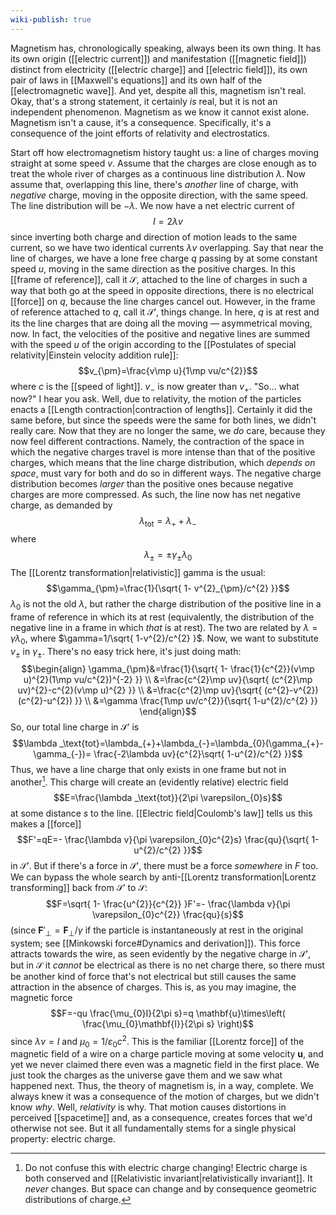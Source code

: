 ```yaml
---
wiki-publish: true
---
```

Magnetism has, chronologically speaking, always been its own thing. It has its own origin ([[electric current]]) and manifestation ([[magnetic field]]) distinct from electricity ([[electric charge]] and [[electric field]]), its own pair of laws in [[Maxwell's equations]] and its own half of the [[electromagnetic wave]]. And yet, despite all this, magnetism isn't real. Okay, that's a strong statement, it certainly *is* real, but it is not an independent phenomenon. Magnetism as we know it cannot exist alone. Magnetism isn't a cause, it's a consequence. Specifically, it's a consequence of the joint efforts of relativity and electrostatics.

Start off how electromagnetism history taught us: a line of charges moving straight at some speed $v$. Assume that the charges are close enough as to treat the whole river of charges as a continuous line distribution $\lambda$. Now assume that, overlapping this line, there's *another* line of charge, with *negative* charge, moving in the opposite direction, with the same speed. The line distribution will be $-\lambda$. We now have a net electric current of
$$I=2\lambda v$$
since inverting both charge and direction of motion leads to the same current, so we have two identical currents $\lambda v$ overlapping. Say that near the line of charges, we have a lone free charge $q$ passing by at some constant speed $u$, moving in the same direction as the positive charges. In this [[frame of reference]], call it $\mathcal{S}$, attached to the line of charges in such a way that both go at the speed in opposite directions, there is no electrical [[force]] on $q$, because the line charges cancel out. However, in the frame of reference attached to $q$, call it $\mathcal{S}'$, things change. In here, $q$ is at rest and its the line charges that are doing all the moving — asymmetrical moving, now. In fact, the velocities of the positive and negative lines are summed with the speed $u$ of the origin according to the [[Postulates of special relativity|Einstein velocity addition rule]]:
$$v_{\pm}=\frac{v\mp u}{1\mp vu/c^{2}}$$
where $c$ is the [[speed of light]]. $v_{-}$ is now greater than $v_{+}$. "So... what now?" I hear you ask. Well, due to relativity, the motion of the particles enacts a [[Length contraction|contraction of lengths]]. Certainly it did the same before, but since the speeds were the same for both lines, we didn't really care. Now that they are no longer the same, we *do* care, because they now feel different contractions. Namely, the contraction of the space in which the negative charges travel is more intense than that of the positive charges, which means that the line charge distribution, which *depends on space*, must vary for both and do so in different ways. The negative charge distribution becomes *larger* than the positive ones because negative charges are more compressed. As such, the line now has net negative charge, as demanded by
$$\lambda_\text{tot}=\lambda_{+}+\lambda_{-}$$
where
$$\lambda_{\pm}=\pm \gamma_{\pm}\lambda_{0}$$
The [[Lorentz transformation|relativistic]] gamma is the usual:
$$\gamma_{\pm}=\frac{1}{\sqrt{ 1- v^{2}_{\pm}/c^{2} }}$$
$\lambda_{0}$ is not the old $\lambda$, but rather the charge distribution of the positive line in a frame of reference in which its at rest (equivalently, the distribution of the negative line in a frame in which *that* is at rest). The two are related by $\lambda=\gamma \lambda_{0}$, where $\gamma=1/\sqrt{ 1-v^{2}/c^{2} }$. Now, we want to substitute $v_{\pm}$ in $\gamma_{\pm}$. There's no easy trick here, it's just doing math:
$$\begin{align}
\gamma_{\pm}&=\frac{1}{\sqrt{ 1- \frac{1}{c^{2}}(v\mp u)^{2}(1\mp vu/c^{2})^{-2} }} \\
&=\frac{c^{2}\mp uv}{\sqrt{ (c^{2}\mp uv)^{2}-c^{2}(v\mp u)^{2} }} \\
&=\frac{c^{2}\mp uv}{\sqrt{ (c^{2}-v^{2})(c^{2}-u^{2}) }} \\
&=\gamma \frac{1\mp uv/c^{2}}{\sqrt{ 1-u^{2}/c^{2} }}
\end{align}$$
So, our total line charge in $\mathcal{S}'$ is
$$\lambda _\text{tot}=\lambda_{+}+\lambda_{-}=\lambda_{0}(\gamma_{+}-\gamma_{-})= \frac{-2\lambda uv}{c^{2}\sqrt{ 1-u^{2}/c^{2} }}$$
Thus, we have a line charge that only exists in one frame but not in another[^1]. This charge will create an (evidently relative) electric field
$$E=\frac{\lambda _\text{tot}}{2\pi \varepsilon_{0}s}$$
at some distance $s$ to the line. [[Electric field|Coulomb's law]] tells us this makes a [[force]]
$$F'=qE=- \frac{\lambda v}{\pi \varepsilon_{0}c^{2}s} \frac{qu}{\sqrt{ 1-u^{2}/c^{2} }}$$
in $\mathcal{S}'$. But if there's a force in $\mathcal{S}'$, there must be a force *somewhere* in $F$ too. We can bypass the whole search by anti-[[Lorentz transformation|Lorentz transforming]] back from $\mathcal{S}'$ to $\mathcal{S}$:
$$F=\sqrt{ 1- \frac{u^{2}}{c^{2}} }F'=- \frac{\lambda v}{\pi \varepsilon_{0}c^{2}} \frac{qu}{s}$$
(since $\mathbf{F}'_{\perp}=\mathbf{F}_{\perp}/\gamma$ if the particle is instantaneously at rest in the original system; see [[Minkowski force#Dynamics and derivation]]). This force attracts towards the wire, as seen evidently by the negative charge in $\mathcal{S}'$, but in $\mathcal{S}$ it *cannot* be electrical as there is no net charge there, so there must be another kind of force that's not electrical but still causes the same attraction in the absence of charges. This is, as you may imagine, the magnetic force
$$F=-qu \frac{\mu_{0}I}{2\pi s}=q \mathbf{u}\times\left( \frac{\mu_{0}\mathbf{I}}{2\pi s} \right)$$
since $\lambda v=I$ and $\mu_{0}=1/\varepsilon_{0}c^{2}$. This is the familiar [[Lorentz force]] of the magnetic field of a wire on a charge particle moving at some velocity $\mathbf{u}$, and yet we never claimed there even was a magnetic field in the first place. We just took the charges as the universe gave them and we saw what happened next. Thus, the theory of magnetism is, in a way, complete. We always knew it was a consequence of the motion of charges, but we didn't know *why*. Well, *relativity* is why. That motion causes distortions in perceived [[spacetime]] and, as a consequence, creates forces that we'd otherwise not see. But it all fundamentally stems for a single physical property: electric charge.

[^1]: Do not confuse this with electric charge changing! Electric charge is both conserved and [[Relativistic invariant|relativistically invariant]]. It *never* changes. But space can change and by consequence geometric distributions of charge.
